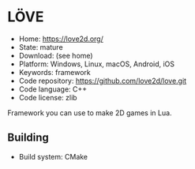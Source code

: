 # LÖVE

- Home: https://love2d.org/
- State: mature
- Download: (see home)
- Platform: Windows, Linux, macOS, Android, iOS
- Keywords: framework
- Code repository: https://github.com/love2d/love.git
- Code language: C++
- Code license: zlib

Framework you can use to make 2D games in Lua.

## Building

- Build system: CMake

